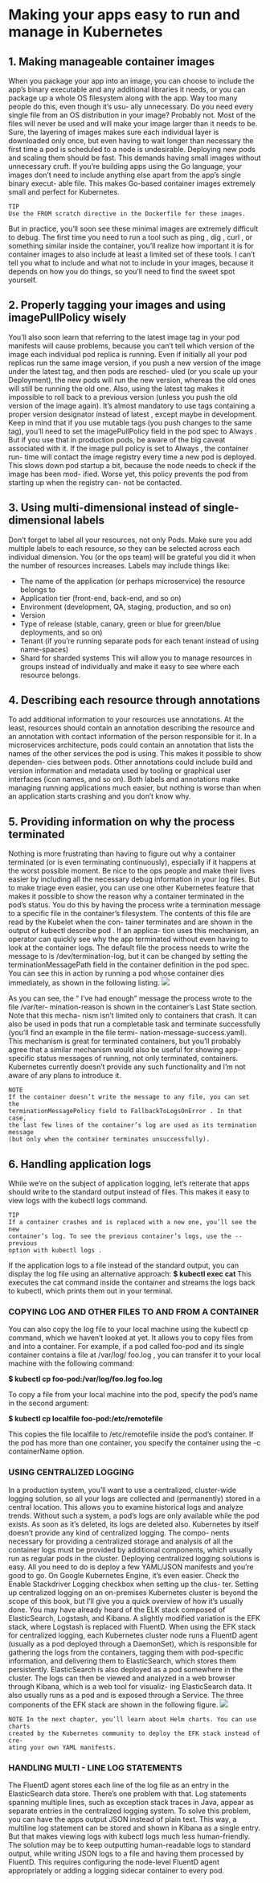# Making your apps easy to run and manage in Kubernetes
## 1. Making manageable container images
When you package your app into an image, you can choose to include the app’s
binary executable and any additional libraries it needs, or you can package up a whole
OS filesystem along with the app. Way too many people do this, even though it’s usu-
ally unnecessary.
Do you need every single file from an OS distribution in your image? Probably not.
Most of the files will never be used and will make your image larger than it needs to
be. Sure, the layering of images makes sure each individual layer is downloaded only
once, but even having to wait longer than necessary the first time a pod is scheduled
to a node is undesirable.
Deploying new pods and scaling them should be fast. This demands having small
images without unnecessary cruft. If you’re building apps using the Go language, your
images don’t need to include anything else apart from the app’s single binary execut-
able file. This makes Go-based container images extremely small and perfect for
Kubernetes.
```
TIP
Use the FROM scratch directive in the Dockerfile for these images.
```
But in practice, you’ll soon see these minimal images are extremely difficult to debug.
The first time you need to run a tool such as ping , dig , curl , or something similar
inside the container, you’ll realize how important it is for container images to also
include at least a limited set of these tools. I can’t tell you what to include and what
not to include in your images, because it depends on how you do things, so you’ll
need to find the sweet spot yourself.

## 2. Properly tagging your images and using imagePullPolicy wisely
You’ll also soon learn that referring to the latest image tag in your pod manifests will
cause problems, because you can’t tell which version of the image each individual pod
replica is running. Even if initially all your pod replicas run the same image version, if
you push a new version of the image under the latest tag, and then pods are resched-
uled (or you scale up your Deployment), the new pods will run the new version,
whereas the old ones will still be running the old one. Also, using the latest tag
makes it impossible to roll back to a previous version (unless you push the old version
of the image again).
It’s almost mandatory to use tags containing a proper version designator instead
of latest , except maybe in development. Keep in mind that if you use mutable tags
(you push changes to the same tag), you’ll need to set the imagePullPolicy field in
the pod spec to Always . But if you use that in production pods, be aware of the big
caveat associated with it. If the image pull policy is set to Always , the container run-
time will contact the image registry every time a new pod is deployed. This slows
down pod startup a bit, because the node needs to check if the image has been mod-
ified. Worse yet, this policy prevents the pod from starting up when the registry can-
not be contacted.
## 3. Using multi-dimensional instead of single-dimensional labels
Don’t forget to label all your resources, not only Pods. Make sure you add multiple
labels to each resource, so they can be selected across each individual dimension. You
(or the ops team) will be grateful you did it when the number of resources increases.
Labels may include things like:
*  The name of the application (or perhaps microservice) the resource belongs to
*  Application tier (front-end, back-end, and so on)
*  Environment (development, QA, staging, production, and so on)
*  Version
*  Type of release (stable, canary, green or blue for green/blue deployments, and so on)
*  Tenant (if you’re running separate pods for each tenant instead of using name-spaces)
*  Shard for sharded systems
This will allow you to manage resources in groups instead of individually and make it easy to see where each resource belongs.
## 4. Describing each resource through annotations
To add additional information to your resources use annotations. At the least,
resources should contain an annotation describing the resource and an annotation
with contact information of the person responsible for it.
In a microservices architecture, pods could contain an annotation that lists the
names of the other services the pod is using. This makes it possible to show dependen-
cies between pods. Other annotations could include build and version information
and metadata used by tooling or graphical user interfaces (icon names, and so on).
Both labels and annotations make managing running applications much easier, but
nothing is worse than when an application starts crashing and you don’t know why.
## 5. Providing information on why the process terminated
Nothing is more frustrating than having to figure out why a container terminated
(or is even terminating continuously), especially if it happens at the worst possible moment. Be nice to the ops people and make their lives easier by including all the
necessary debug information in your log files.
But to make triage even easier, you can use one other Kubernetes feature that
makes it possible to show the reason why a container terminated in the pod’s status.
You do this by having the process write a termination message to a specific file in the
container’s filesystem. The contents of this file are read by the Kubelet when the con-
tainer terminates and are shown in the output of kubectl describe pod . If an applica-
tion uses this mechanism, an operator can quickly see why the app terminated without
even having to look at the container logs.
The default file the process needs to write the message to is /dev/termination-log,
but it can be changed by setting the terminationMessagePath field in the container
definition in the pod spec.
You can see this in action by running a pod whose container dies immediately, as
shown in the following listing.
![](../images/manage.png)

As you can see, the “ I’ve had enough” message the process wrote to the file /var/ter-
mination-reason is shown in the container’s Last State section. Note that this mecha-
nism isn’t limited only to containers that crash. It can also be used in pods that run a
completable task and terminate successfully (you’ll find an example in the file termi-
nation-message-success.yaml).
This mechanism is great for terminated containers, but you’ll probably agree that
a similar mechanism would also be useful for showing app-specific status messages of
running, not only terminated, containers. Kubernetes currently doesn’t provide any
such functionality and I’m not aware of any plans to introduce it.
```
NOTE 
If the container doesn’t write the message to any file, you can set the
terminationMessagePolicy field to FallbackToLogsOnError . In that case,
the last few lines of the container’s log are used as its termination message
(but only when the container terminates unsuccessfully).
```
## 6. Handling application logs
While we’re on the subject of application logging, let’s reiterate that apps should write
to the standard output instead of files. This makes it easy to view logs with the kubectl
logs command.
```
TIP 
If a container crashes and is replaced with a new one, you’ll see the new
container’s log. To see the previous container’s logs, use the --previous
option with kubectl logs .
```
If the application logs to a file instead of the standard output, you can display the log file using an alternative approach:
**$ kubectl exec <pod> cat <logfile>**
This executes the cat command inside the container and streams the logs back to kubectl, which prints them out in your terminal.
### COPYING LOG AND OTHER FILES TO AND FROM A CONTAINER
You can also copy the log file to your local machine using the kubectl cp command,
which we haven’t looked at yet. It allows you to copy files from and into a container. For
example, if a pod called foo-pod and its single container contains a file at /var/log/
foo.log , you can transfer it to your local machine with the following command:

**$ kubectl cp foo-pod:/var/log/foo.log foo.log**

To copy a file from your local machine into the pod, specify the pod’s name in the second argument:

**$ kubectl cp localfile foo-pod:/etc/remotefile**

This copies the file localfile to /etc/remotefile inside the pod’s container. If the pod has
more than one container, you specify the container using the -c containerName option.
### USING CENTRALIZED LOGGING
In a production system, you’ll want to use a centralized, cluster-wide logging solution,
so all your logs are collected and (permanently) stored in a central location. This
allows you to examine historical logs and analyze trends. Without such a system, a
pod’s logs are only available while the pod exists. As soon as it’s deleted, its logs are
deleted also.
Kubernetes by itself doesn’t provide any kind of centralized logging. The compo-
nents necessary for providing a centralized storage and analysis of all the container
logs must be provided by additional components, which usually run as regular pods in
the cluster.
Deploying centralized logging solutions is easy. All you need to do is deploy a few
YAML/JSON manifests and you’re good to go. On Google Kubernetes Engine, it’s
even easier. Check the Enable Stackdriver Logging checkbox when setting up the clus-
ter. Setting up centralized logging on an on-premises Kubernetes cluster is beyond the
scope of this book, but I’ll give you a quick overview of how it’s usually done.
You may have already heard of the ELK stack composed of ElasticSearch, Logstash,
and Kibana. A slightly modified variation is the EFK stack, where Logstash is replaced
with FluentD.
When using the EFK stack for centralized logging, each Kubernetes cluster node
runs a FluentD agent (usually as a pod deployed through a DaemonSet), which is
responsible for gathering the logs from the containers, tagging them with pod-specific
information, and delivering them to ElasticSearch, which stores them persistently.
ElasticSearch is also deployed as a pod somewhere in the cluster. The logs can then be
viewed and analyzed in a web browser through Kibana, which is a web tool for visualiz-
ing ElasticSearch data. It also usually runs as a pod and is exposed through a Service.
The three components of the EFK stack are shown in the following figure.
![](../images/manage1.png)
```
NOTE In the next chapter, you’ll learn about Helm charts. You can use charts
created by the Kubernetes community to deploy the EFK stack instead of cre-
ating your own YAML manifests.
```
### HANDLING MULTI - LINE LOG STATEMENTS
The FluentD agent stores each line of the log file as an entry in the ElasticSearch
data store. There’s one problem with that. Log statements spanning multiple lines,
such as exception stack traces in Java, appear as separate entries in the centralized
logging system.
To solve this problem, you can have the apps output JSON instead of plain text.
This way, a multiline log statement can be stored and shown in Kibana as a single
entry. But that makes viewing logs with kubectl logs much less human-friendly.
The solution may be to keep outputting human-readable logs to standard output,
while writing JSON logs to a file and having them processed by FluentD. This requires
configuring the node-level FluentD agent appropriately or adding a logging sidecar
container to every pod.